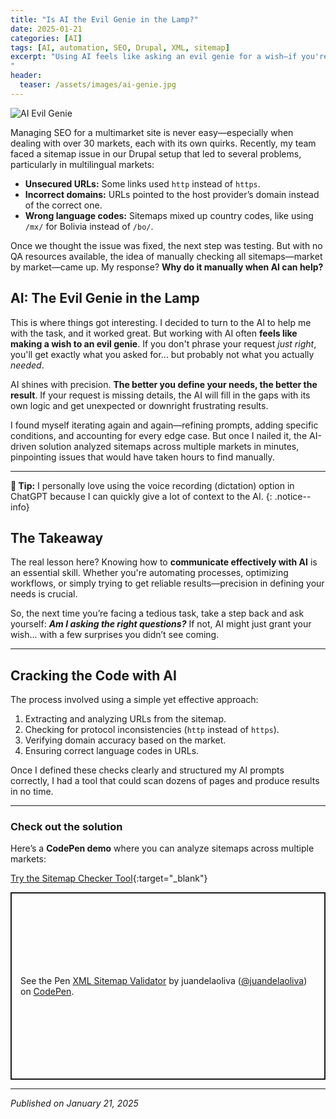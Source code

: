 ```yaml
---
title: "Is AI the Evil Genie in the Lamp?"
date: 2025-01-21
categories: [AI]
tags: [AI, automation, SEO, Drupal, XML, sitemap]
excerpt: "Using AI feels like asking an evil genie for a wish—if you're not precise, you might not get what you actually need...
"
header: 
  teaser: /assets/images/ai-genie.jpg
---
```

![AI Evil Genie](/blog/assets/images/ai-genie.jpg)

Managing SEO for a multimarket site is never easy—especially when dealing with over 30 markets, each with its own quirks. Recently, my team faced a sitemap issue in our Drupal setup that led to several problems, particularly in multilingual markets:

- **Unsecured URLs:** Some links used `http` instead of `https`.  
- **Incorrect domains:** URLs pointed to the host provider’s domain instead of the correct one.  
- **Wrong language codes:** Sitemaps mixed up country codes, like using `/mx/` for Bolivia instead of `/bo/`.

Once we thought the issue was fixed, the next step was testing. But with no QA resources available, the idea of manually checking all sitemaps—market by market—came up. My response? **Why do it manually when AI can help?**

## AI: The Evil Genie in the Lamp  

This is where things got interesting. I decided to turn to the AI to help me with the task, and it worked great. But working with AI often **feels like making a wish to an evil genie**. If you don't phrase your request *just right*, you'll get exactly what you asked for... but probably not what you actually *needed*.

AI shines with precision. **The better you define your needs, the better the result**. If your request is missing details, the AI will fill in the gaps with its own logic and get unexpected or downright frustrating results.  

I found myself iterating again and again—refining prompts, adding specific conditions, and accounting for every edge case. But once I nailed it, the AI-driven solution analyzed sitemaps across multiple markets in minutes, pinpointing issues that would have taken hours to find manually.

---
**📝 Tip:** I personally love using the voice recording (dictation) option in ChatGPT because I can quickly give a lot of context to the AI.
{: .notice--info}


## The Takeaway  

The real lesson here? Knowing how to **communicate effectively with AI** is an essential skill. Whether you're automating processes, optimizing workflows, or simply trying to get reliable results—precision in defining your needs is crucial.  

So, the next time you’re facing a tedious task, take a step back and ask yourself: ***Am I asking the right questions?*** If not, AI might just grant your wish... with a few surprises you didn’t see coming.  

---
## Cracking the Code with AI  

The process involved using a simple yet effective approach:  
1. Extracting and analyzing URLs from the sitemap.  
2. Checking for protocol inconsistencies (`http` instead of `https`).  
3. Verifying domain accuracy based on the market.  
4. Ensuring correct language codes in URLs.  

Once I defined these checks clearly and structured my AI prompts correctly, I had a tool that could scan dozens of pages and produce results in no time. 

---

### Check out the solution  
Here’s a **CodePen demo** where you can analyze sitemaps across multiple markets:  

[Try the Sitemap Checker Tool](https://codepen.io/your-demo-link){:target="_blank"}

<p class="codepen" data-height="300" data-default-tab="html,result" data-slug-hash="jENpONq" data-pen-title="XML Sitemap Validator" data-user="juandelaoliva" style="height: 300px; box-sizing: border-box; display: flex; align-items: center; justify-content: center; border: 2px solid; margin: 1em 0; padding: 1em;">
  <span>See the Pen <a href="https://codepen.io/juandelaoliva/pen/jENpONq">
  XML Sitemap Validator</a> by juandelaoliva (<a href="https://codepen.io/juandelaoliva">@juandelaoliva</a>)
  on <a href="https://codepen.io">CodePen</a>.</span>
</p>
<script async src="https://public.codepenassets.com/embed/index.js"></script>

---




*Published on January 21, 2025*
